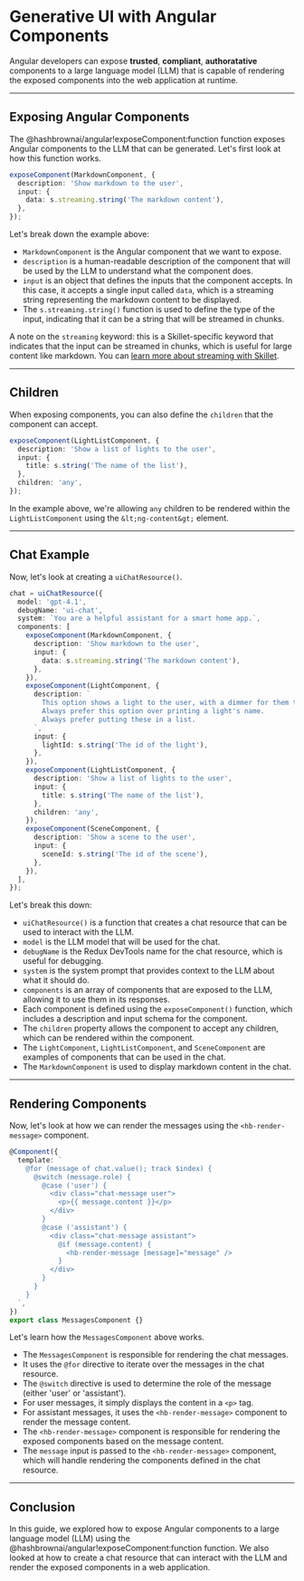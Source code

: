 # Generative UI with Angular Components

Angular developers can expose **trusted**, **compliant**, **authoratative** components to a large language model (LLM) that is capable of rendering the exposed components into the web application at runtime.

---

## Exposing Angular Components

The @hashbrownai/angular!exposeComponent:function function exposes Angular components to the LLM that can be generated.
Let's first look at how this function works.

<www-code-example header="chat.component.ts">

```ts
exposeComponent(MarkdownComponent, {
  description: 'Show markdown to the user',
  input: {
    data: s.streaming.string('The markdown content'),
  },
});
```

</www-code-example>

Let's break down the example above:

- `MarkdownComponent` is the Angular component that we want to expose.
- `description` is a human-readable description of the component that will be used by the LLM to understand what the component does.
- `input` is an object that defines the inputs that the component accepts. In this case, it accepts a single input called `data`, which is a streaming string representing the markdown content to be displayed.
- The `s.streaming.string()` function is used to define the type of the input, indicating that it can be a string that will be streamed in chunks.

A note on the `streaming` keyword: this is a Skillet-specific keyword that indicates that the input can be streamed in chunks, which is useful for large content like markdown.
You can [learn more about streaming with Skillet](/docs/angular/concept/streaming).

---

## Children

When exposing components, you can also define the `children` that the component can accept.

<www-code-example header="chat.component.ts">

```ts
exposeComponent(LightListComponent, {
  description: 'Show a list of lights to the user',
  input: {
    title: s.string('The name of the list'),
  },
  children: 'any',
});
```

</www-code-example>

In the example above, we're allowing `any` children to be rendered within the `LightListComponent` using the `&lt;ng-content&gt;` element.

---

## Chat Example

Now, let's look at creating a `uiChatResource()`.

<www-code-example header="chat.component.ts">

```ts
chat = uiChatResource({
  model: 'gpt-4.1',
  debugName: 'ui-chat',
  system: `You are a helpful assistant for a smart home app.`,
  components: [
    exposeComponent(MarkdownComponent, {
      description: 'Show markdown to the user',
      input: {
        data: s.streaming.string('The markdown content'),
      },
    }),
    exposeComponent(LightComponent, {
      description: `
        This option shows a light to the user, with a dimmer for them to control the light.
        Always prefer this option over printing a light's name. 
        Always prefer putting these in a list.
      `,
      input: {
        lightId: s.string('The id of the light'),
      },
    }),
    exposeComponent(LightListComponent, {
      description: 'Show a list of lights to the user',
      input: {
        title: s.string('The name of the list'),
      },
      children: 'any',
    }),
    exposeComponent(SceneComponent, {
      description: 'Show a scene to the user',
      input: {
        sceneId: s.string('The id of the scene'),
      },
    }),
  ],
});
```

</www-code-example>

Let's break this down:

- `uiChatResource()` is a function that creates a chat resource that can be used to interact with the LLM.
- `model` is the LLM model that will be used for the chat.
- `debugName` is the Redux DevTools name for the chat resource, which is useful for debugging.
- `system` is the system prompt that provides context to the LLM about what it should do.
- `components` is an array of components that are exposed to the LLM, allowing it to use them in its responses.
- Each component is defined using the `exposeComponent()` function, which includes a description and input schema for the component.
- The `children` property allows the component to accept any children, which can be rendered within the component.
- The `LightComponent`, `LightListComponent`, and `SceneComponent` are examples of components that can be used in the chat.
- The `MarkdownComponent` is used to display markdown content in the chat.

---

## Rendering Components

Now, let's look at how we can render the messages using the `<hb-render-message>` component.

<www-code-example header="chat.component.ts">

```ts
@Component({
  template: `
    @for (message of chat.value(); track $index) {
      @switch (message.role) {
        @case ('user') {
          <div class="chat-message user">
            <p>{{ message.content }}</p>
          </div>
        }
        @case ('assistant') {
          <div class="chat-message assistant">
            @if (message.content) {
              <hb-render-message [message]="message" />
            }
          </div>
        }
      }
    }
  `,
})
export class MessagesComponent {}
```

</www-code-example>

Let's learn how the `MessagesComponent` above works.

- The `MessagesComponent` is responsible for rendering the chat messages.
- It uses the `@for` directive to iterate over the messages in the chat resource.
- The `@switch` directive is used to determine the role of the message (either 'user' or 'assistant').
- For user messages, it simply displays the content in a `<p>` tag.
- For assistant messages, it uses the `<hb-render-message>` component to render the message content.
- The `<hb-render-message>` component is responsible for rendering the exposed components based on the message content.
- The `message` input is passed to the `<hb-render-message>` component, which will handle rendering the components defined in the chat resource.

---

## Conclusion

In this guide, we explored how to expose Angular components to a large language model (LLM) using the @hashbrownai/angular!exposeComponent:function function.
We also looked at how to create a chat resource that can interact with the LLM and render the exposed components in a web application.
